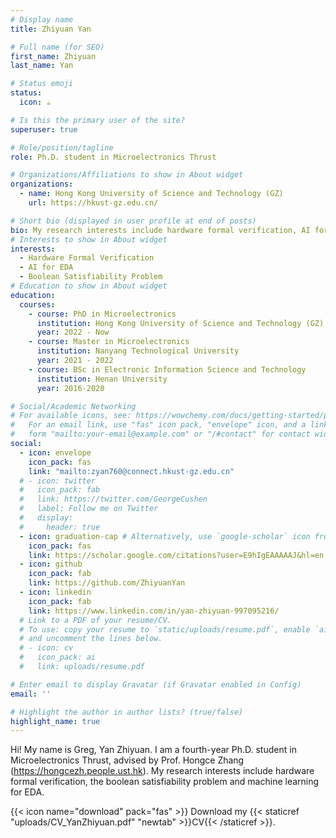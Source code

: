 ```yaml
---
# Display name
title: Zhiyuan Yan

# Full name (for SEO)
first_name: Zhiyuan
last_name: Yan

# Status emoji
status:
  icon: ☕️

# Is this the primary user of the site?
superuser: true

# Role/position/tagline
role: Ph.D. student in Microelectronics Thrust

# Organizations/Affiliations to show in About widget
organizations:
  - name: Hong Kong University of Science and Technology (GZ)
    url: https://hkust-gz.edu.cn/

# Short bio (displayed in user profile at end of posts)
bio: My research interests include hardware formal verification, AI for EDA and Boolean Satisfiability Problem.
# Interests to show in About widget
interests:
  - Hardware Formal Verification
  - AI for EDA
  - Boolean Satisfiability Problem
# Education to show in About widget
education:
  courses:
    - course: PhD in Microelectronics
      institution: Hong Kong University of Science and Technology (GZ)
      year: 2022 - Now
    - course: Master in Microelectronics
      institution: Nanyang Technological University 
      year: 2021 - 2022
    - course: BSc in Electronic Information Science and Technology
      institution: Henan University
      year: 2016-2020

# Social/Academic Networking
# For available icons, see: https://wowchemy.com/docs/getting-started/page-builder/#icons
#   For an email link, use "fas" icon pack, "envelope" icon, and a link in the
#   form "mailto:your-email@example.com" or "/#contact" for contact widget.
social:
  - icon: envelope
    icon_pack: fas
    link: "mailto:zyan760@connect.hkust-gz.edu.cn"
  # - icon: twitter
  #   icon_pack: fab
  #   link: https://twitter.com/GeorgeCushen
  #   label: Follow me on Twitter
  #   display:
  #     header: true
  - icon: graduation-cap # Alternatively, use `google-scholar` icon from `ai` icon pack
    icon_pack: fas
    link: https://scholar.google.com/citations?user=E9hIgEAAAAAJ&hl=en
  - icon: github
    icon_pack: fab
    link: https://github.com/ZhiyuanYan
  - icon: linkedin
    icon_pack: fab
    link: https://www.linkedin.com/in/yan-zhiyuan-997095216/
  # Link to a PDF of your resume/CV.
  # To use: copy your resume to `static/uploads/resume.pdf`, enable `ai` icons in `params.yaml`,
  # and uncomment the lines below.
  # - icon: cv
  #   icon_pack: ai
  #   link: uploads/resume.pdf

# Enter email to display Gravatar (if Gravatar enabled in Config)
email: ''

# Highlight the author in author lists? (true/false)
highlight_name: true
---
```


Hi! My name is Greg, Yan Zhiyuan. I am a fourth-year Ph.D. student in Microelectronics Thrust, advised by  Prof. Hongce Zhang (https://hongcezh.people.ust.hk). My research interests include hardware formal verification, the boolean satisfiability problem and machine learning for EDA.


{{< icon name="download" pack="fas" >}} Download my {{< staticref "uploads/CV_YanZhiyuan.pdf" "newtab" >}}CV{{< /staticref >}}.
